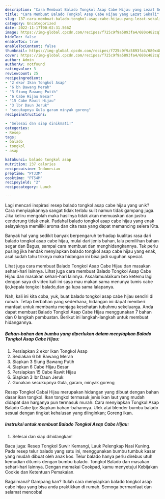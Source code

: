 ```yaml
---
description: "Cara Membuat Balado Tongkol Asap Cabe Hijau yang Lezat Sekali"
title: "Cara Membuat Balado Tongkol Asap Cabe Hijau yang Lezat Sekali"
slug: 137-cara-membuat-balado-tongkol-asap-cabe-hijau-yang-lezat-sekali
category: Uncategorized
date: 2022-11-17T00:02:31.566Z
image: https://img-global.cpcdn.com/recipes/f725c9f9a5893fa4/680x482cq70/balado-tongkol-asap-cabe-hijau-foto-resep-utama.jpg
hideToc: false
enableToc: true
enableTocContent: false
thumbnail: https://img-global.cpcdn.com/recipes/f725c9f9a5893fa4/680x482cq70/balado-tongkol-asap-cabe-hijau-foto-resep-utama.jpg
cover: https://img-global.cpcdn.com/recipes/f725c9f9a5893fa4/680x482cq70/balado-tongkol-asap-cabe-hijau-foto-resep-utama.jpg
author: Admin
authorAv: notfound
ratingvalue: 3
reviewcount: 25
recipeingredient:
- "2 ekor Ikan Tongkol Asap"
- "6 bh Bawang Merah"
- "3 Siung Bawang Putih"
- "6 Cabe Hijau Besar"
- "15 Cabe Rawit Hijau"
- "3 lbr Daun Jeruk"
- "secukupnya Gula garam minyak goreng"
recipeinstructions:

- "Selesai dan siap dinikmati!"
categories:
- Resep
tags:
- balado
- tongkol
- asap

katakunci: balado tongkol asap 
nutrition: 237 calories
recipecuisine: Indonesian
preptime: "PT33M"
cooktime: "PT54M"
recipeyield: "2"
recipecategory: Lunch

---
```





Lagi mencari inspirasi resep balado tongkol asap cabe hijau yang unik? Cara menyiapkannya sangat tidak terlalu sulit namun tidak gampang juga. Jika keliru mengolah maka hasilnya tidak akan memuaskan dan justru cenderung tidak enak. Padahal balado tongkol asap cabe hijau yang enak selayaknya memiliki aroma dan cita rasa yang dapat memancing selera Kita.





Banyak hal yang sedikit banyak berpengaruh terhadap kualitas rasa dari balado tongkol asap cabe hijau, mulai dari jenis bahan, lalu pemilihan bahan segar dan Bagus, sampai cara membuat dan menghidangkannya. Tak perlu pusing jika hendak menyiapkan balado tongkol asap cabe hijau yang enak,      asal sudah tahu triknya maka hidangan ini bisa jadi suguhan spesial.














Lihat juga cara membuat Balado Tongkol Asap Cabe Hijau dan masakan sehari-hari lainnya. Lihat juga cara membuat Balado Tongkol Asap Cabe Hijau dan masakan sehari-hari lainnya. Assalamualaikum bro ketemu lagi dengan saya di video kali ini saya mau makan sama menunya tumis cabe ijo,kepala tongkol balado,dan ga lupa sama lalapanya.






Nah, kali ini kita coba, yuk, buat balado tongkol asap cabe hijau sendiri di rumah. Tetap berbahan yang sederhana, hidangan ini dapat memberi manfaat untuk membantu menjaga kesehatan tubuhmu sekeluarga. Anda dapat membuat Balado Tongkol Asap Cabe Hijau menggunakan 7 bahan dan 0 langkah pembuatan. Berikut ini langkah-langkah untuk membuat hidangannya.

<!--inarticleads1-->

##### Bahan-bahan dan bumbu yang diperlukan dalam menyiapkan Balado Tongkol Asap Cabe Hijau:

1. Persiapkan 2 ekor Ikan Tongkol Asap
1. Sediakan 6 bh Bawang Merah
1. Siapkan 3 Siung Bawang Putih
1. Siapkan 6 Cabe Hijau Besar
1. Persiapkan 15 Cabe Rawit Hijau
1. Siapkan 3 lbr Daun Jeruk
1. Gunakan secukupnya Gula, garam, minyak goreng


Resep Tongkol Cabai Hijau merupakan hidangan yang dibuat dengan bahan dasar ikan tongkol. Ikan tongkol termasuk jenis ikan laut yang mudah didapat dan harganya pun termasuk murah. Cara menyiapkan Tongkol Asap Balado Cabe Ijo: Siapkan bahan-bahannya. Ulek atai blender bumbu balado sesuai dengan tingkat kehalusan yang diinginkan; Goreng ikan. 

<!--inarticleads2-->

##### Instruksi untuk membuat Balado Tongkol Asap Cabe Hijau:


1. Selesai dan siap dihidangkan!

Baca juga: Resep Tongkol Suwir Kemangi, Lauk Pelengkap Nasi Kuning. Pada resep telur balado yang satu ini, menggunakan bumbu tumbuk kasar yang mudah dibuat oleh anak kos. Telur balado hanya perlu direbus utuh kemudian ditumis dengan bumbu balado. Tongkol Balado dan masakan sehari-hari lainnya. Dengan memakai Cookpad, kamu menyetujui Kebijakan Cookie dan Ketentuan Pemakaian. 

Bagaimana? Gampang kan? Itulah cara menyiapkan balado tongkol asap cabe hijau yang bisa anda praktikkan di rumah. Semoga bermanfaat dan selamat mencoba!
